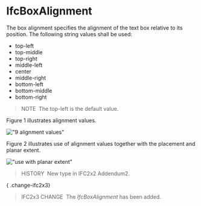 IfcBoxAlignment
===============

The box alignment specifies the alignment of the text box relative to its position. The following string values shall be used:

* top-left
* top-middle
* top-right
* middle-left
* center
* middle-right
* bottom-left
* bottom-middle
* bottom-right

> NOTE&nbsp; The top-left is the default value.

Figure 1 illustrates alignment values.

!["9 alignment values"](../../../../../../figures/ifcboxalignment_fig1.gif "Figure 1 &mdash; Box alignment values")

Figure 2 illustrates use of alignment values together with the placement and planar extent.

!["use with planar extent"](../../../../../../figures/ifcboxalignment_fig2.gif "Figure 2 &mdash; Box alignment examples")

> HISTORY&nbsp; New type in IFC2x2 Addendum2.

{ .change-ifc2x3}
> IFC2x3 CHANGE&nbsp; The _IfcBoxAlignment_ has been added.

